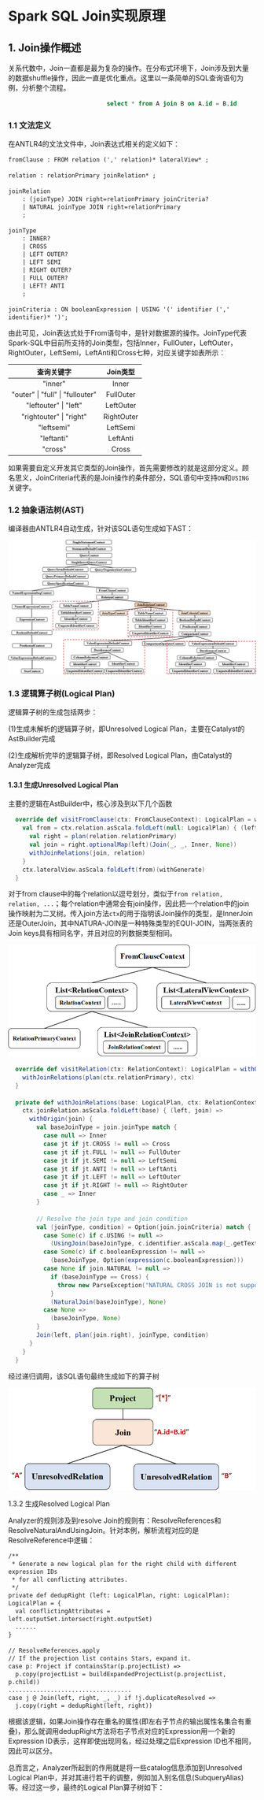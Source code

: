 #                       Spark SQL Join实现原理

## 1. Join操作概述

关系代数中，Join一直都是最为复杂的操作。在分布式环境下，Join涉及到大量的数据shuffle操作，因此一直是优化重点。这里以一条简单的SQL查询语句为例，分析整个流程。

```sql
                            select * from A join B on A.id = B.id
```

### 1.1 文法定义

在ANTLR4的文法文件中，Join表达式相关的定义如下：

```
fromClause : FROM relation (',' relation)* lateralView* ;

relation : relationPrimary joinRelation* ;

joinRelation
    : (joinType) JOIN right=relationPrimary joinCriteria?
    | NATURAL joinType JOIN right=relationPrimary
    ;

joinType
    : INNER?
    | CROSS
    | LEFT OUTER?
    | LEFT SEMI
    | RIGHT OUTER?
    | FULL OUTER?
    | LEFT? ANTI
    ;

joinCriteria : ON booleanExpression | USING '(' identifier (',' identifier)* ')';
```

由此可见，Join表达式处于From语句中，是针对数据源的操作。JoinType代表Spark-SQL中目前所支持的Join类型，包括Inner，FullOuter，LeftOuter，RightOuter，LeftSemi，LeftAnti和Cross七种，对应关键字如表所示：

|              查询关键字               |   Join类型   |
| :------------------------------: | :--------: |
|             "inner"              |   Inner    |
| "outer" \| "full" \| "fullouter" | FullOuter  |
|      "leftouter" \| "left"       | LeftOuter  |
|     "rightouter" \| "right"      | RightOuter |
|            "leftsemi"            |  LeftSemi  |
|            "leftanti"            |  LeftAnti  |
|             "cross"              |   Cross    |

如果需要自定义开发其它类型的Join操作，首先需要修改的就是这部分定义。顾名思义，JoinCriteria代表的是Join操作的条件部分，SQL语句中支持`ON`和`USING`关键字。

### 1.2 抽象语法树(AST)

编译器由ANTLR4自动生成，针对该SQL语句生成如下AST：

![AST](AST.png)

### 1.3 逻辑算子树(Logical Plan)

逻辑算子树的生成包括两步：

(1)生成未解析的逻辑算子树，即Unresolved Logical Plan，主要在Catalyst的AstBuilder完成

(2)生成解析完毕的逻辑算子树，即Resolved Logical Plan，由Catalyst的Analyzer完成

#### 1.3.1 生成Unresolved Logical Plan

主要的逻辑在AstBuilder中，核心涉及到以下几个函数

```scala
  override def visitFromClause(ctx: FromClauseContext): LogicalPlan = withOrigin(ctx) {
    val from = ctx.relation.asScala.foldLeft(null: LogicalPlan) { (left, relation) =>
      val right = plan(relation.relationPrimary)
      val join = right.optionalMap(left)(Join(_, _, Inner, None))
      withJoinRelations(join, relation)
    }
    ctx.lateralView.asScala.foldLeft(from)(withGenerate)
  }
```

对于from clause中的每个relation以逗号划分，类似于`from relation, relation, ...`；每个relation中通常会有join操作，因此把一个relation中的join操作映射为二叉树。传入join方法`ctx`的用于指明该Join操作的类型，是InnerJoin还是OuterJoin，其中NATURA-JOIN是一种特殊类型的EQUI-JOIN，当两张表的Join keys具有相同名字，并且对应的列数据类型相同。

![From](From.png)



```scala
  override def visitRelation(ctx: RelationContext): LogicalPlan = withOrigin(ctx) {
    withJoinRelations(plan(ctx.relationPrimary), ctx)
  }

  private def withJoinRelations(base: LogicalPlan, ctx: RelationContext): LogicalPlan = {
    ctx.joinRelation.asScala.foldLeft(base) { (left, join) =>
      withOrigin(join) {
        val baseJoinType = join.joinType match {
          case null => Inner
          case jt if jt.CROSS != null => Cross
          case jt if jt.FULL != null => FullOuter
          case jt if jt.SEMI != null => LeftSemi
          case jt if jt.ANTI != null => LeftAnti
          case jt if jt.LEFT != null => LeftOuter
          case jt if jt.RIGHT != null => RightOuter
          case _ => Inner
        }

        // Resolve the join type and join condition
        val (joinType, condition) = Option(join.joinCriteria) match {
          case Some(c) if c.USING != null =>
            (UsingJoin(baseJoinType, c.identifier.asScala.map(_.getText)), None)
          case Some(c) if c.booleanExpression != null =>
            (baseJoinType, Option(expression(c.booleanExpression)))
          case None if join.NATURAL != null =>
            if (baseJoinType == Cross) {
              throw new ParseException("NATURAL CROSS JOIN is not supported", ctx)
            }
            (NaturalJoin(baseJoinType), None)
          case None =>
            (baseJoinType, None)
        }
        Join(left, plan(join.right), joinType, condition)
      }
    }
  }
```
经过递归调用，该SQL语句最终生成如下的算子树

![unresolved](unresolved.png)

1.3.2 生成Resolved Logical Plan

Analyzer的规则涉及到resolve Join的规则有：ResolveReferences和ResolveNaturalAndUsingJoin。针对本例，解析流程对应的是ResolveReference中逻辑：

    /**
     * Generate a new logical plan for the right child with different expression IDs
     * for all conflicting attributes.
     */
    private def dedupRight (left: LogicalPlan, right: LogicalPlan): LogicalPlan = {
      val conflictingAttributes = left.outputSet.intersect(right.outputSet)
      ......
    }
    
    // ResolveReferences.apply
    // If the projection list contains Stars, expand it.
    case p: Project if containsStar(p.projectList) =>
      p.copy(projectList = buildExpandedProjectList(p.projectList, p.child))
    ...................................
    case j @ Join(left, right, _, _) if !j.duplicateResolved =>
      j.copy(right = dedupRight(left, right))

根据该逻辑，如果Join操作存在重名的属性(即左右子节点的输出属性名集合有重叠)，那么就调用dedupRight方法将右子节点对应的Expression用一个新的Expression ID表示，这样即使出现同名，经过处理之后Expression ID也不相同，因此可以区分。

总而言之，Analyzer所起到的作用就是将一些catalog信息添加到Unresolved Logical Plan中，并对其进行若干的调整，例如加入别名信息(SubqueryAlias)等。经过这一步，最终的Logical Plan算子树如下：











